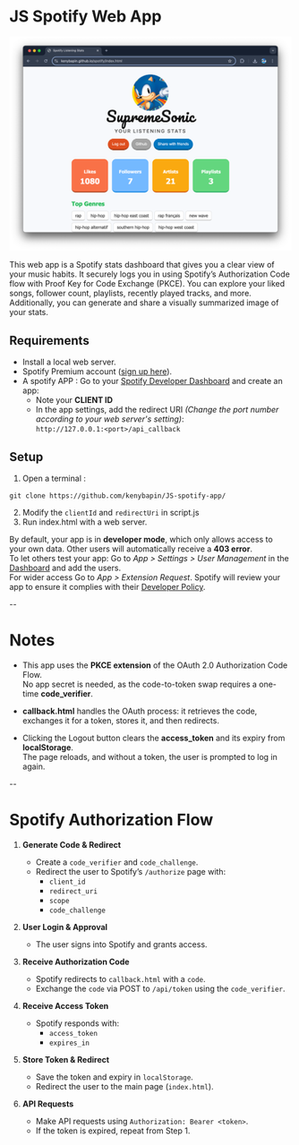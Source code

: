 # JS Spotify Web App 

<img src="preview.png" alt="drawing" width="auto"/>

This web app is a Spotify stats dashboard that gives you a clear view of your music habits. It securely logs you in using Spotify’s Authorization Code flow with Proof Key for Code Exchange (PKCE). You can explore your liked songs, follower count, playlists, recently played tracks, and more. Additionally, you can generate and share a visually summarized image of your stats.

## Requirements
* Install a local web server.
* Spotify Premium account ([sign up here](https://www.spotify.com)).
* A spotify APP : Go to your [Spotify Developer Dashboard](https://developer.spotify.com/dashboard/login) and create an app:
  - Note your **CLIENT ID**
  - In the app settings, add the redirect URI *(Change the port number according to your web server's setting)*:  
    `http://127.0.0.1:<port>/api_callback`  
    

## Setup

1. Open a terminal : 
```
git clone https://github.com/kenybapin/JS-spotify-app/
```
2. Modify the `clientId` and `redirectUri` in script.js
3. Run index.html with a web server.


By default, your app is in **developer mode**, which only allows access to your own data. Other users will automatically receive a **403 error**.<br>
To let others test your app: Go to *App > Settings > User Management* in the [Dashboard](https://developer.spotify.com/dashboard/login) and add the users.<br>
For wider access Go to *App > Extension Request*. Spotify will review your app to ensure it complies with their [Developer Policy](https://developer.spotify.com/policy).



--


# Notes

- This app uses the **PKCE extension** of the OAuth 2.0 Authorization Code Flow.  
  No app secret is needed, as the code-to-token swap requires a one-time **code_verifier**.

- **callback.html** handles the OAuth process: it retrieves the code, exchanges it for a token, stores it, and then redirects.

- Clicking the Logout button clears the **access_token** and its expiry from **localStorage**.  
  The page reloads, and without a token, the user is prompted to log in again.




--


# Spotify Authorization Flow

1. **Generate Code & Redirect**  
   - Create a `code_verifier` and `code_challenge`.  
   - Redirect the user to Spotify’s `/authorize` page with:
     - `client_id`
     - `redirect_uri`
     - `scope`
     - `code_challenge`

2. **User Login & Approval**  
   - The user signs into Spotify and grants access.

3. **Receive Authorization Code**  
   - Spotify redirects to `callback.html` with a `code`.  
   - Exchange the `code` via POST to `/api/token` using the `code_verifier`.

4. **Receive Access Token**  
   - Spotify responds with:
     - `access_token`
     - `expires_in`

5. **Store Token & Redirect**  
   - Save the token and expiry in `localStorage`.  
   - Redirect the user to the main page (`index.html`).

6. **API Requests**  
   - Make API requests using `Authorization: Bearer <token>`.  
   - If the token is expired, repeat from Step 1.



